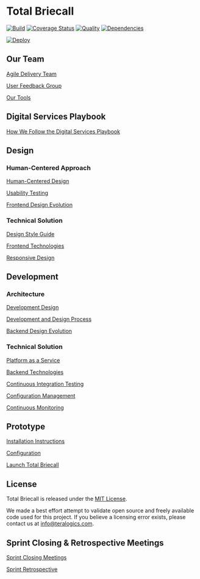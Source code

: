 # Total Briecall

[![Build](https://travis-ci.org/TeraLogics/TotalBriecall.png)](https://travis-ci.org/TeraLogics/TotalBriecall)
[![Coverage Status](https://coveralls.io/repos/TeraLogics/TotalBriecall/badge.svg)](https://coveralls.io/r/TeraLogics/TotalBriecall)
[![Quality](https://codeclimate.com/github/TeraLogics/TotalBriecall.png)](https://codeclimate.com/github/TeraLogics/TotalBriecall)
[![Dependencies](https://david-dm.org/TeraLogics/TotalBriecall.png)](https://david-dm.org/TeraLogics/TotalBriecall)

[![Deploy](https://www.herokucdn.com/deploy/button.png)](https://heroku.com/deploy?template=https://github.com/TeraLogics/TotalBriecall/tree/master)

## Our Team

[Agile Delivery Team](/docs/Agile-Delivery-Team.md)

[User Feedback Group](/docs/User-Feedback-Group.md)

[Our Tools](/docs/Tools.md)

## Digital Services Playbook

[How We Follow the Digital Services Playbook](/docs/Digital-Services-Playbook.md)

## Design

### Human-Centered Approach

[Human-Centered Design](/docs/Human-Centered-Design.md)

[Usability Testing](/docs/Usability-Testing.md)

[Frontend Design Evolution](/docs/Front-End-Design-Evolution.md)

### Technical Solution

[Design Style Guide](/docs/Style-Guide.md)

[Frontend Technologies](/docs/Frontend-Technologies.md)

[Responsive Design](/docs/Responsive-Design.md)

## Development

### Architecture

[Development Design](/docs/Design.md)

[Development and Design Process](/docs/Development-and-Design-Process.md)

[Backend Design Evolution](/docs/Backend-Design-Evolution.md)

### Technical Solution

[Platform as a Service](/docs/Platform-as-a-Service.md)

[Backend Technologies](/docs/Backend-Technologies.md)

[Continuous Integration Testing](/docs/Continuous-Integration.md)

[Configuration Management](/docs/Configuration-Management.md)

[Continuous Monitoring](/docs/Continuous-Monitoring.md)

## Prototype

[Installation Instructions](/docs/Installation-Instructions.md)

[Configuration](/docs/Configuration.md)

<a href="https://www.totalbriecall.com/" target="_blank">Launch Total Briecall</a>

## License

Total Briecall is released under the [MIT License](https://github.com/TeraLogics/TotalBriecall/blob/master/LICENSE).

We made a best effort attempt to validate open source and freely available code used for this project.  If you believe a licensing error exists, please contact us at info@teralogics.com.

## Sprint Closing & Retrospective Meetings

[Sprint Closing Meetings](/docs/Sprint-Closing-&-Retrospective-Documentation.md#sprint-closing-meetings)

[Sprint Retrospective](/docs/Sprint-Closing-&-Retrospective-Documentation.md#sprint-retrospective)